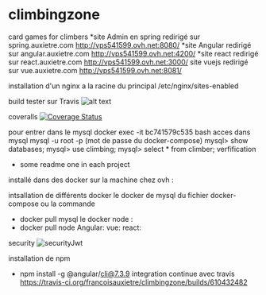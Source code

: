 # climbingzone
card games for climbers
*site Admin en spring 
redirigé sur spring.auxietre.com
http://vps541599.ovh.net:8080/
*site Angular
redirigé sur angular.auxietre.com
http://vps541599.ovh.net:4200/
*site react
redirigé sur react.auxietre.com
http://vps541599.ovh.net:3000/
site vuejs
redirigé sur vue.auxietre.com
http://vps541599.ovh.net:8081/

installation d'un nginx a la racine du principal
/etc/nginx/sites-enabled


build tester sur Travis
![alt text](https://travis-ci.org/francoisauxietre/climbingzone.svg?branch=master)

coveralls
[![Coverage Status](https://coveralls.io/repos/github/francoisauxietre/climbingzone/badge.svg?branch=master)](https://coveralls.io/github/francoisauxietre/climbingzone?branch=master)

pour entrer dans le mysql
docker exec -it bc741579c535 bash
acces dans mysql 
mysql -u root -p (mot de passe du docker-compose)
mysql> show databases;
mysql> use climbing;
mysql> select * from climber;
verfification 



* some readme one in each project


installé dans des docker sur la machine 
chez ovh : 

intsallation de différents docker
le docker de mysql du fichier docker-compose ou la commande 
* docker pull mysql
le docker node : 
* docker pull node
Angular:
vue:
react:

security 
![securityJwt](https://user-images.githubusercontent.com/55358842/69007617-67aa6a80-0940-11ea-8785-6b14bf8cc13e.png)



installation de npm
* npm install -g @angular/cli@7.3.9
integration continue avec travis 
https://travis-ci.org/francoisauxietre/climbingzone/builds/610432482

